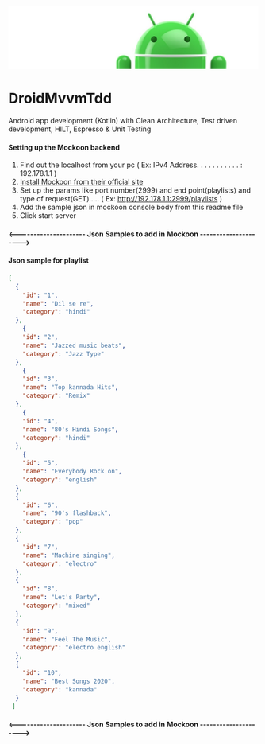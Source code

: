![TestDrivenDevelopmentInAndroid](documentation/images/Logo-new.png)



# DroidMvvmTdd
Android app development (Kotlin) with Clean Architecture, Test driven development, HILT, Espresso &amp; Unit Testing

#### Setting up the Mockoon backend
1. Find out the localhost from your pc ( Ex: IPv4 Address. . . . . . . . . . . : 192.178.1.1 )
2. [Install Mockoon from their official site](https://mockoon.com/ "Install Mockoon from their official site")
3. Set up the params like port number(2999) and end point(playlists) and type of request(GET)..... ( Ex: http://192.178.1.1:2999/playlists )
4. Add the sample json in mockoon console body from this readme file
5. Click start server

#### <--------------------- Json Samples to add in Mockoon --------------------->

#### Json sample for playlist
```json
[
  {
    "id": "1",
    "name": "Dil se re",
    "category": "hindi"
  },
    {
    "id": "2",
    "name": "Jazzed music beats",
    "category": "Jazz Type"
  },
    {
    "id": "3",
    "name": "Top kannada Hits",
    "category": "Remix"
  },
    {
    "id": "4",
    "name": "80's Hindi Songs",
    "category": "hindi"
  },
    {
    "id": "5",
    "name": "Everybody Rock on",
    "category": "english"
  },
  {
    "id": "6",
    "name": "90's flashback",
    "category": "pop"
  },
  {
    "id": "7",
    "name": "Machine singing",
    "category": "electro"
  },
  {
    "id": "8",
    "name": "Let's Party",
    "category": "mixed"
  },
  {
    "id": "9",
    "name": "Feel The Music",
    "category": "electro english"
  },
  {
    "id": "10",
    "name": "Best Songs 2020",
    "category": "kannada"
  }
 ]
```
#### <--------------------- Json Samples to add in Mockoon --------------------->

